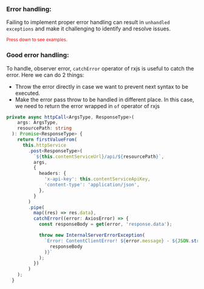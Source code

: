 ### Error handling:

Failing to implement proper error handling can result in `unhandled exceptions` and make it challenging to identify and resolve issues.

<small style="color: red">Press down to see examples.</small>



### Good error handling:

To handle, observer error, `catchError` operator of rxjs is useful to catch the error. Here we can do 2 things:

- Throw the error directly in case we want to prevent next syntax to be executed.
- Make the error pass throw to be handled in different place. In this case, we need to return the error wrapped in `of` operator of rxjs

```ts [1-30|19-27]
private async httpCall<ArgsType, ResponseType>(
    args: ArgsType,
    resourcePath: string
  ): Promise<ResponseType> {
    return firstValueFrom(
      this.httpService
        .post<ResponseType>(
          `${this.contentServiceUrl}/api/${resourcePath}`,
          args,
          {
            headers: {
              'x-api-key': this.contentServiceApiKey,
              'content-type': 'application/json',
            },
          }
        )
        .pipe(
          map((res) => res.data),
          catchError((error: AxiosError) => {
            const responseBody = get(error, 'response.data');

            throw new InternalServerErrorException(
              `Error: ContentClientError! ${error.message} - ${JSON.stringify(
                responseBody
              )}`
            );
          })
        )
    );
  }
```




